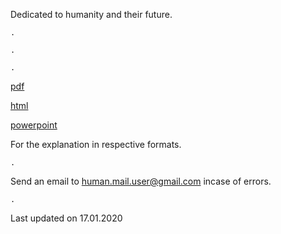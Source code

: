 Dedicated to humanity and their future.

    .
    
    .
    
    .
    
[pdf](https://fate-of-humanity.github.io/pdf.pdf)

[html](https://fate-of-humanity.github.io/html.html)

[powerpoint](https://drive.google.com/open?id=1dtSN5e22fYNNCulnBboN8eZ605uLAUd_)

For the explanation in respective formats.

    .

Send an email to human.mail.user@gmail.com incase of errors.

    .

Last updated on 17.01.2020
